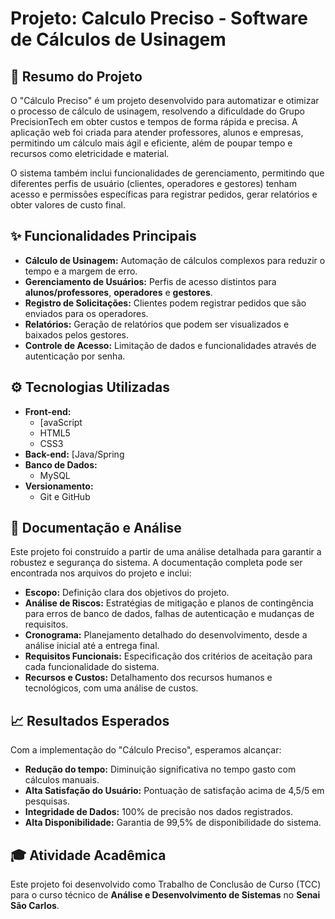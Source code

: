 # Projeto: Calculo Preciso - Software de Cálculos de Usinagem

## 🚀 Resumo do Projeto

O "Cálculo Preciso" é um projeto desenvolvido para automatizar e otimizar o processo de cálculo de usinagem, resolvendo a dificuldade do Grupo PrecisionTech em obter custos e tempos de forma rápida e precisa. A aplicação web foi criada para atender professores, alunos e empresas, permitindo um cálculo mais ágil e eficiente, além de poupar tempo e recursos como eletricidade e material.

O sistema também inclui funcionalidades de gerenciamento, permitindo que diferentes perfis de usuário (clientes, operadores e gestores) tenham acesso e permissões específicas para registrar pedidos, gerar relatórios e obter valores de custo final.

## ✨ Funcionalidades Principais

* **Cálculo de Usinagem:** Automação de cálculos complexos para reduzir o tempo e a margem de erro.
* **Gerenciamento de Usuários:** Perfis de acesso distintos para **alunos/professores**, **operadores** e **gestores**.
* **Registro de Solicitações:** Clientes podem registrar pedidos que são enviados para os operadores.
* **Relatórios:** Geração de relatórios que podem ser visualizados e baixados pelos gestores.
* **Controle de Acesso:** Limitação de dados e funcionalidades através de autenticação por senha.

## ⚙️ Tecnologias Utilizadas

* **Front-end:**
    * [avaScript
    * HTML5
    * CSS3
* **Back-end:**
  [Java/Spring
* **Banco de Dados:**
    * MySQL
* **Versionamento:**
    * Git e GitHub

## 📝 Documentação e Análise

Este projeto foi construído a partir de uma análise detalhada para garantir a robustez e segurança do sistema. A documentação completa pode ser encontrada nos arquivos do projeto e inclui:

* **Escopo:** Definição clara dos objetivos do projeto.
* **Análise de Riscos:** Estratégias de mitigação e planos de contingência para erros de banco de dados, falhas de autenticação e mudanças de requisitos.
* **Cronograma:** Planejamento detalhado do desenvolvimento, desde a análise inicial até a entrega final.
* **Requisitos Funcionais:** Especificação dos critérios de aceitação para cada funcionalidade do sistema.
* **Recursos e Custos:** Detalhamento dos recursos humanos e tecnológicos, com uma análise de custos.

## 📈 Resultados Esperados

Com a implementação do "Cálculo Preciso", esperamos alcançar:

* **Redução do tempo:** Diminuição significativa no tempo gasto com cálculos manuais.
* **Alta Satisfação do Usuário:** Pontuação de satisfação acima de 4,5/5 em pesquisas.
* **Integridade de Dados:** 100% de precisão nos dados registrados.
* **Alta Disponibilidade:** Garantia de 99,5% de disponibilidade do sistema.

## 🎓 Atividade Acadêmica

Este projeto foi desenvolvido como Trabalho de Conclusão de Curso (TCC) para o curso técnico de **Análise e Desenvolvimento de Sistemas** no **Senai São Carlos**.
